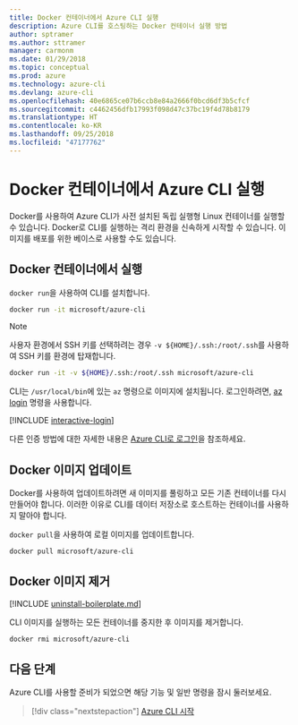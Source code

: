 ```yaml
---
title: Docker 컨테이너에서 Azure CLI 실행
description: Azure CLI를 호스팅하는 Docker 컨테이너 실행 방법
author: sptramer
ms.author: sttramer
manager: carmonm
ms.date: 01/29/2018
ms.topic: conceptual
ms.prod: azure
ms.technology: azure-cli
ms.devlang: azure-cli
ms.openlocfilehash: 40e6865ce07b6ccb8e84a2666f0bcd6df3b5cfcf
ms.sourcegitcommit: c4462456dfb17993f098d47c37bc19f4d78b8179
ms.translationtype: HT
ms.contentlocale: ko-KR
ms.lasthandoff: 09/25/2018
ms.locfileid: "47177762"
---
```

# <a name="run-azure-cli-in-a-docker-container"></a>Docker 컨테이너에서 Azure CLI 실행

Docker를 사용하여 Azure CLI가 사전 설치된 독립 실행형 Linux 컨테이너를 실행할 수 있습니다. Docker로 CLI를 실행하는 격리 환경을 신속하게 시작할 수 있습니다. 이미지를 배포를 위한 베이스로 사용할 수도 있습니다.

## <a name="run-in-a-docker-container"></a>Docker 컨테이너에서 실행

`docker run`을 사용하여 CLI를 설치합니다.

   ```bash
   docker run -it microsoft/azure-cli
   ```

> [!NOTE]
> 사용자 환경에서 SSH 키를 선택하려는 경우 `-v ${HOME}/.ssh:/root/.ssh`를 사용하여 SSH 키를 환경에 탑재합니다.
>
> ```bash
> docker run -it -v ${HOME}/.ssh:/root/.ssh microsoft/azure-cli
> ```

CLI는 `/usr/local/bin`에 있는 `az` 명령으로 이미지에 설치됩니다. 로그인하려면, [az login](/cli/azure/reference-index#az-login) 명령을 사용합니다.

[!INCLUDE [interactive-login](includes/interactive-login.md)]

다른 인증 방법에 대한 자세한 내용은 [Azure CLI로 로그인](authenticate-azure-cli.md)을 참조하세요.

## <a name="update-docker-image"></a>Docker 이미지 업데이트

Docker를 사용하여 업데이트하려면 새 이미지를 풀링하고 모든 기존 컨테이너를 다시 만들어야 합니다. 이러한 이유로 CLI를 데이터 저장소로 호스트하는 컨테이너를 사용하지 말아야 합니다.

`docker pull`을 사용하여 로컬 이미지를 업데이트합니다.

```bash
docker pull microsoft/azure-cli
```

## <a name="uninstall-docker-image"></a>Docker 이미지 제거

[!INCLUDE [uninstall-boilerplate.md](includes/uninstall-boilerplate.md)]

CLI 이미지를 실행하는 모든 컨테이너를 중지한 후 이미지를 제거합니다.

```bash
docker rmi microsoft/azure-cli
```

## <a name="next-steps"></a>다음 단계

Azure CLI를 사용할 준비가 되었으면 해당 기능 및 일반 명령을 잠시 둘러보세요.

> [!div class="nextstepaction"]
> [Azure CLI 시작](get-started-with-azure-cli.md)
